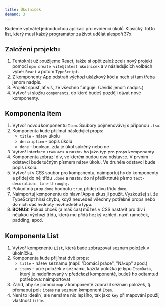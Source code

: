 ```yaml
---
title: Úkolníček
demand: 3
---
```


Budeme vytvářet jednoduchou aplikaci pro evidenci úkolů. Klasický ToDo list, který musí každý programátor za život udělat alespoň 37x.

## Založení projektu

1. Tentokrát už použijeme React, takže si opět založ zcela nový projekt pomocí `npm create vite@latest ukolnicek` a v následujících volbách vyber `React` a potom `TypeScript`.
2. Z komponenty App odstraň výchozí ukázkový kód a nech si tam třeba jenom nadpis.
3. Projekt spusť, ať víš, že všechno funguje. (Uvidíš jenom nadpis.)
4. Vytvoř si složku `components`, do které budeš později dávat nové komponenty.


## Komponenta Item

1. Vytvoř novou komponentu `Item`. Soubory pojmenovávej s příponou `.tsx`.
2. Komponenta bude přijímat následující props:
   - `title` - název úkolu
   - `description` - popis úkolu
   - `done` - boolean, zda je úkol splněný nebo ne
3. Vytvoř interface `ItemData` a nastav ho jako typ pro props komponenty.
4. Komponenta zobrazí div, ve kterém budou dva odstavce. V prvním odstavci bude tučným písmem název úkolu. Ve druhém odstavci bude popis úkolu.
5. Vytvoř si v CSS soubor pro komponentu, naimportuj ho do komponenty a přidej do něj třídu `.done` a nastav do ní přeškrtnuté písmo `text-decoration: line-through;`.
6. Pokud má prop `done` hodnotu `true`, přidej divu třídu `done`.
7. Naimportuj komponentu do hlavní App a zkus ji použít. Vyzkoušej si, že TypeScript hlásí chybu, když neuvedeš všechny potřebné props nebo do nich dáš hodnoty nevhodného typu.
8. **BONUS:** Pokud chceš (a máš čas) můžeš v CSS nastavit pro div i nějakou výchozí třídu, která mu přidá hezký vzhled, např. rámeček, padding, apod.


## Komponenta List

1. Vytvoř komponentu `List`, která bude zobrazovat seznam položek v úkolníčku.
2. Komponenta bude přijímat dvě props:
   - `title` - název seznamu (např. "Domácí práce", "Nákup" apod.)
   - `items` - pole položek v seznamu, každá položka je typu `ItemData`, který je nadefinovaný v předchozí komponentě, budeš ho odtamtud potřebovat naimportovat
3. Zařid, aby se pomocí `map` v komponentě zobrazil seznam položek, tj. přemapuj pole `items` na seznam komponent `Item`.
4. Není to ideální, ale nemáme nic lepšího, tak jako `key` při mapování použij vlastnost `title`.
